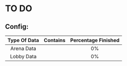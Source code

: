 TO DO
=====

Config:
-------

| Type Of Data | Contains | Percentage Finished |
| :---: | :---: | :---: |
| Arena Data |  | 0% |
| Lobby Data |  | 0% |

